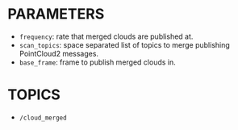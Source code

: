 
PARAMETERS
==========

- `frequency`: rate that merged clouds are published at.
- `scan_topics`: space separated list of topics to merge publishing PointCloud2 messages.
- `base_frame`: frame to publish merged clouds in.

TOPICS
======
- `/cloud_merged`